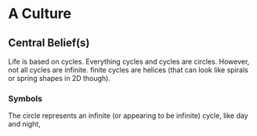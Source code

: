 
# A Culture

## Central Belief(s)

Life is based on cycles. Everything cycles and cycles are circles. However, not all cycles are infinite. finite cycles are helices (that can look like spirals or spring shapes in 2D though).

### Symbols

The circle represents an infinite (or appearing to be infinite) cycle, like day and night, 